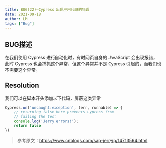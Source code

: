 ```yaml
---
title: BUG(22)—Cypress 出现应用代码的错误
date: 2021-09-18
author: LM
tags: ["Bug"]
---
```


## BUG描述

在我们使用 Cypress 进行自动化时，有时网页自身的 JavaScript 会出现报错，此时 Cypress 也会捕抓这个异常，但这个异常并不是 Cypress 引起的，而我们也不需要这个异常。

## Resolution

我们可以在脚本开头添加以下代码，屏蔽这类异常

```javascript
Cypress.on('uncaught:exception', (err, runnable) => {
    // returning false here prevents Cypress from
    // failing the test
    console.log('Jerry errors!');
    return false
})
```

> 参考原文：https://www.cnblogs.com/sap-jerry/p/14713564.html

